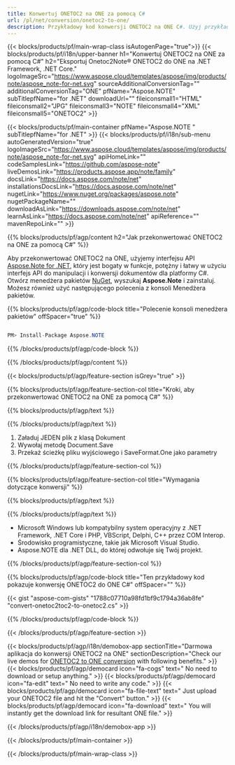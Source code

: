 ```yaml
---
title: Konwertuj ONETOC2 na ONE za pomocą C# 
url: /pl/net/conversion/onetoc2-to-one/ 
description: Przykładowy kod konwersji ONETOC2 na ONE C#. Użyj przykładowego kodu API dla plików wsadowych ONETOC2 do konwersji ONE w VB.NET, Asp.NET lub dowolnej aplikacji opartej na .NET.
---
```


{{< blocks/products/pf/main-wrap-class isAutogenPage="true">}}
{{< blocks/products/pf/i18n/upper-banner h1="Konwertuj ONETOC2 na ONE za pomocą C#" h2="Eksportuj Onetoc2Note® ONETOC2 do ONE na .NET Framework, .NET Core." logoImageSrc="https://www.aspose.cloud/templates/aspose/img/products/note/aspose_note-for-net.svg" sourceAdditionalConversionTag="" additionalConversionTag="ONE" pfName="Aspose.NOTE" subTitlepfName="for .NET" downloadUrl="" fileiconsmall1="HTML" fileiconsmall2="JPG" fileiconsmall3="NOTE" fileiconsmall4="XML" fileiconsmall5="ONETOC2" >}}

{{< blocks/products/pf/main-container pfName="Aspose.NOTE " subTitlepfName="for .NET" >}}
{{< blocks/products/pf/i18n/sub-menu autoGeneratedVersion="true" logoImageSrc="https://www.aspose.cloud/templates/aspose/img/products/note/aspose_note-for-net.svg" apiHomeLink="" codeSamplesLink="https://github.com/aspose-note" liveDemosLink="https://products.aspose.app/note/family" docsLink="https://docs.aspose.com/note/net" installationsDocsLink="https://docs.aspose.com/note/net" nugetLink="https://www.nuget.org/packages/aspose.note" nugetPackageName="" downloadAsLink="https://downloads.aspose.com/note/net" learnAsLink="https://docs.aspose.com/note/net" apiReference="" mavenRepoLink="" >}}

{{% blocks/products/pf/agp/content h2="Jak przekonwertować ONETOC2 na ONE za pomocą C#" %}}

Aby przekonwertować ONETOC2 na ONE, użyjemy interfejsu API <a href=https://products.aspose.com/note/net>Aspose.Note for .NET</a>, który jest bogaty w funkcje, potężny i łatwy w użyciu interfejs API do manipulacji i konwersji dokumentów dla platformy C#. Otwórz menedżera pakietów <a href=https://www.nuget.org/packages/aspose.note>NuGet</a>, wyszukaj <b>Aspose.Note</b> i zainstaluj. Możesz również użyć następującego polecenia z konsoli Menedżera pakietów.

{{% blocks/products/pf/agp/code-block title="Polecenie konsoli menedżera pakietów" offSpacer="true" %}}

```cs

PM> Install-Package Aspose.NOTE

```

{{% /blocks/products/pf/agp/code-block %}}

{{% /blocks/products/pf/agp/content %}}

{{< blocks/products/pf/agp/feature-section isGrey="true" >}}

{{% blocks/products/pf/agp/feature-section-col title="Kroki, aby przekonwertować ONETOC2 na ONE za pomocą C#" %}}

{{% blocks/products/pf/agp/text %}}

{{% /blocks/products/pf/agp/text %}}

1. Załaduj JEDEN plik z klasą Dokument
1. Wywołaj metodę Document.Save
1. Przekaż ścieżkę pliku wyjściowego i SaveFormat.One jako parametry

{{% /blocks/products/pf/agp/feature-section-col %}}

{{% blocks/products/pf/agp/feature-section-col title="Wymagania dotyczące konwersji" %}}

{{% blocks/products/pf/agp/text %}}

{{% /blocks/products/pf/agp/text %}}

- Microsoft Windows lub kompatybilny system operacyjny z .NET Framework, .NET Core i PHP, VBScript, Delphi, C++ przez COM Interop.
- Środowisko programistyczne, takie jak Microsoft Visual Studio.
- Aspose.NOTE dla .NET DLL, do której odwołuje się Twój projekt.

{{% /blocks/products/pf/agp/feature-section-col %}}

{{% blocks/products/pf/agp/code-block title="Ten przykładowy kod pokazuje konwersję ONETOC2 do ONE C#" offSpacer="" %}}

{{< gist "aspose-com-gists" "1788c07710a98fd1bf9c1794a36ab8fe" "convert-onetoc2toc2-to-onetoc2.cs" >}}

{{% /blocks/products/pf/agp/code-block %}}

{{< /blocks/products/pf/agp/feature-section >}}

<!-- aboutfile Starts -->

{{< blocks/products/pf/agp/i18n/demobox-app sectionTitle="Darmowa aplikacja do konwersji ONETOC2 na ONE" sectionDescription="Check our live demos for [ONETOC2 to ONE conversion](https://products.aspose.app/note/conversion/onetoc2-to-one) with following benefits." >}}
        {{< blocks/products/pf/agp/democard icon="fa-cogs" text=" No need to download or setup anything." >}}
        {{< blocks/products/pf/agp/democard icon="fa-edit" text=" No need to write any code." >}}
        {{< blocks/products/pf/agp/democard icon="fa-file-text" text=" Just upload your ONETOC2 file and hit the \"Convert\" button." >}}
        {{< blocks/products/pf/agp/democard icon="fa-download" text=" You will instantly get the download link for resultant ONE file." >}}
   
{{< /blocks/products/pf/agp/i18n/demobox-app >}}

<!-- aboutfile Ends -->
{{< /blocks/products/pf/main-container >}}
    
{{< /blocks/products/pf/main-wrap-class >}}